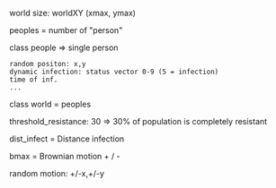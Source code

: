 world size: worldXY (xmax, ymax)


peoples = number of "person" 


class people => single person

    random positon: x,y
    dynamic infection: status vector 0-9 (5 = infection)
    time of inf.
    ...
    
    
class world = peoples


threshold_resistance: 30 => 30% of population is completely resistant


dist_infect = Distance infection


bmax = Brownian motion + / - 
   
   random motion: +/-x,+/-y

